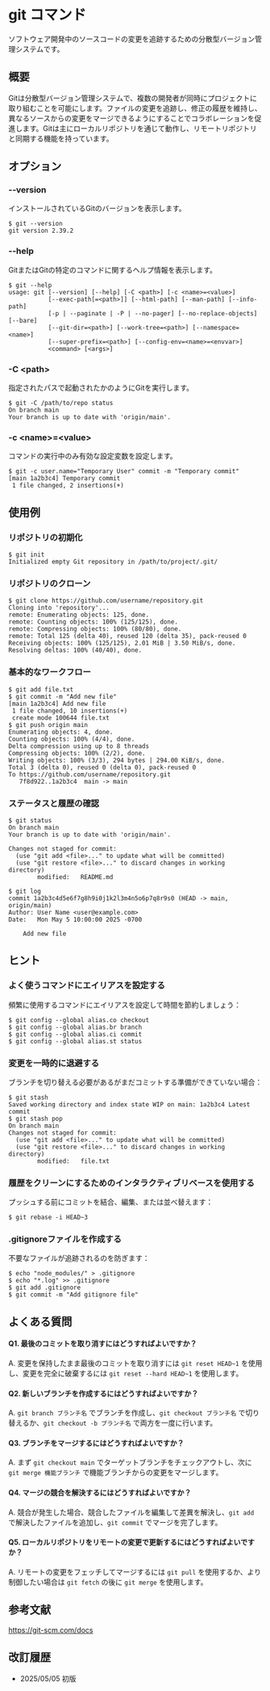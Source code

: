 # git コマンド

ソフトウェア開発中のソースコードの変更を追跡するための分散型バージョン管理システムです。

## 概要

Gitは分散型バージョン管理システムで、複数の開発者が同時にプロジェクトに取り組むことを可能にします。ファイルの変更を追跡し、修正の履歴を維持し、異なるソースからの変更をマージできるようにすることでコラボレーションを促進します。Gitは主にローカルリポジトリを通じて動作し、リモートリポジトリと同期する機能を持っています。

## オプション

### **--version**

インストールされているGitのバージョンを表示します。

```console
$ git --version
git version 2.39.2
```

### **--help**

GitまたはGitの特定のコマンドに関するヘルプ情報を表示します。

```console
$ git --help
usage: git [--version] [--help] [-C <path>] [-c <name>=<value>]
           [--exec-path[=<path>]] [--html-path] [--man-path] [--info-path]
           [-p | --paginate | -P | --no-pager] [--no-replace-objects] [--bare]
           [--git-dir=<path>] [--work-tree=<path>] [--namespace=<name>]
           [--super-prefix=<path>] [--config-env=<name>=<envvar>]
           <command> [<args>]
```

### **-C \<path\>**

指定されたパスで起動されたかのようにGitを実行します。

```console
$ git -C /path/to/repo status
On branch main
Your branch is up to date with 'origin/main'.
```

### **-c \<name\>=\<value\>**

コマンドの実行中のみ有効な設定変数を設定します。

```console
$ git -c user.name="Temporary User" commit -m "Temporary commit"
[main 1a2b3c4] Temporary commit
 1 file changed, 2 insertions(+)
```

## 使用例

### リポジトリの初期化

```console
$ git init
Initialized empty Git repository in /path/to/project/.git/
```

### リポジトリのクローン

```console
$ git clone https://github.com/username/repository.git
Cloning into 'repository'...
remote: Enumerating objects: 125, done.
remote: Counting objects: 100% (125/125), done.
remote: Compressing objects: 100% (80/80), done.
remote: Total 125 (delta 40), reused 120 (delta 35), pack-reused 0
Receiving objects: 100% (125/125), 2.01 MiB | 3.50 MiB/s, done.
Resolving deltas: 100% (40/40), done.
```

### 基本的なワークフロー

```console
$ git add file.txt
$ git commit -m "Add new file"
[main 1a2b3c4] Add new file
 1 file changed, 10 insertions(+)
 create mode 100644 file.txt
$ git push origin main
Enumerating objects: 4, done.
Counting objects: 100% (4/4), done.
Delta compression using up to 8 threads
Compressing objects: 100% (2/2), done.
Writing objects: 100% (3/3), 294 bytes | 294.00 KiB/s, done.
Total 3 (delta 0), reused 0 (delta 0), pack-reused 0
To https://github.com/username/repository.git
   7f8d922..1a2b3c4  main -> main
```

### ステータスと履歴の確認

```console
$ git status
On branch main
Your branch is up to date with 'origin/main'.

Changes not staged for commit:
  (use "git add <file>..." to update what will be committed)
  (use "git restore <file>..." to discard changes in working directory)
        modified:   README.md

$ git log
commit 1a2b3c4d5e6f7g8h9i0j1k2l3m4n5o6p7q8r9s0 (HEAD -> main, origin/main)
Author: User Name <user@example.com>
Date:   Mon May 5 10:00:00 2025 -0700

    Add new file
```

## ヒント

### よく使うコマンドにエイリアスを設定する

頻繁に使用するコマンドにエイリアスを設定して時間を節約しましょう：

```console
$ git config --global alias.co checkout
$ git config --global alias.br branch
$ git config --global alias.ci commit
$ git config --global alias.st status
```

### 変更を一時的に退避する

ブランチを切り替える必要があるがまだコミットする準備ができていない場合：

```console
$ git stash
Saved working directory and index state WIP on main: 1a2b3c4 Latest commit
$ git stash pop
On branch main
Changes not staged for commit:
  (use "git add <file>..." to update what will be committed)
  (use "git restore <file>..." to discard changes in working directory)
        modified:   file.txt
```

### 履歴をクリーンにするためのインタラクティブリベースを使用する

プッシュする前にコミットを結合、編集、または並べ替えます：

```console
$ git rebase -i HEAD~3
```

### .gitignoreファイルを作成する

不要なファイルが追跡されるのを防ぎます：

```console
$ echo "node_modules/" > .gitignore
$ echo "*.log" >> .gitignore
$ git add .gitignore
$ git commit -m "Add gitignore file"
```

## よくある質問

#### Q1. 最後のコミットを取り消すにはどうすればよいですか？
A. 変更を保持したまま最後のコミットを取り消すには `git reset HEAD~1` を使用し、変更を完全に破棄するには `git reset --hard HEAD~1` を使用します。

#### Q2. 新しいブランチを作成するにはどうすればよいですか？
A. `git branch ブランチ名` でブランチを作成し、`git checkout ブランチ名` で切り替えるか、`git checkout -b ブランチ名` で両方を一度に行います。

#### Q3. ブランチをマージするにはどうすればよいですか？
A. まず `git checkout main` でターゲットブランチをチェックアウトし、次に `git merge 機能ブランチ` で機能ブランチからの変更をマージします。

#### Q4. マージの競合を解決するにはどうすればよいですか？
A. 競合が発生した場合、競合したファイルを編集して差異を解決し、`git add` で解決したファイルを追加し、`git commit` でマージを完了します。

#### Q5. ローカルリポジトリをリモートの変更で更新するにはどうすればよいですか？
A. リモートの変更をフェッチしてマージするには `git pull` を使用するか、より制御したい場合は `git fetch` の後に `git merge` を使用します。

## 参考文献

https://git-scm.com/docs

## 改訂履歴

- 2025/05/05 初版